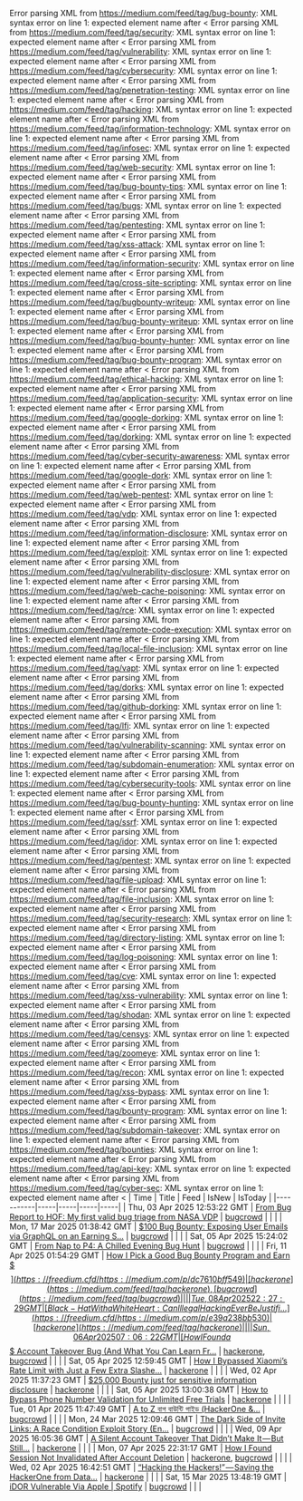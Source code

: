 Error parsing XML from https://medium.com/feed/tag/bug-bounty: XML syntax error on line 1: expected element name after <
Error parsing XML from https://medium.com/feed/tag/security: XML syntax error on line 1: expected element name after <
Error parsing XML from https://medium.com/feed/tag/vulnerability: XML syntax error on line 1: expected element name after <
Error parsing XML from https://medium.com/feed/tag/cybersecurity: XML syntax error on line 1: expected element name after <
Error parsing XML from https://medium.com/feed/tag/penetration-testing: XML syntax error on line 1: expected element name after <
Error parsing XML from https://medium.com/feed/tag/hacking: XML syntax error on line 1: expected element name after <
Error parsing XML from https://medium.com/feed/tag/information-technology: XML syntax error on line 1: expected element name after <
Error parsing XML from https://medium.com/feed/tag/infosec: XML syntax error on line 1: expected element name after <
Error parsing XML from https://medium.com/feed/tag/web-security: XML syntax error on line 1: expected element name after <
Error parsing XML from https://medium.com/feed/tag/bug-bounty-tips: XML syntax error on line 1: expected element name after <
Error parsing XML from https://medium.com/feed/tag/bugs: XML syntax error on line 1: expected element name after <
Error parsing XML from https://medium.com/feed/tag/pentesting: XML syntax error on line 1: expected element name after <
Error parsing XML from https://medium.com/feed/tag/xss-attack: XML syntax error on line 1: expected element name after <
Error parsing XML from https://medium.com/feed/tag/information-security: XML syntax error on line 1: expected element name after <
Error parsing XML from https://medium.com/feed/tag/cross-site-scripting: XML syntax error on line 1: expected element name after <
Error parsing XML from https://medium.com/feed/tag/bugbounty-writeup: XML syntax error on line 1: expected element name after <
Error parsing XML from https://medium.com/feed/tag/bug-bounty-writeup: XML syntax error on line 1: expected element name after <
Error parsing XML from https://medium.com/feed/tag/bug-bounty-hunter: XML syntax error on line 1: expected element name after <
Error parsing XML from https://medium.com/feed/tag/bug-bounty-program: XML syntax error on line 1: expected element name after <
Error parsing XML from https://medium.com/feed/tag/ethical-hacking: XML syntax error on line 1: expected element name after <
Error parsing XML from https://medium.com/feed/tag/application-security: XML syntax error on line 1: expected element name after <
Error parsing XML from https://medium.com/feed/tag/google-dorking: XML syntax error on line 1: expected element name after <
Error parsing XML from https://medium.com/feed/tag/dorking: XML syntax error on line 1: expected element name after <
Error parsing XML from https://medium.com/feed/tag/cyber-security-awareness: XML syntax error on line 1: expected element name after <
Error parsing XML from https://medium.com/feed/tag/google-dork: XML syntax error on line 1: expected element name after <
Error parsing XML from https://medium.com/feed/tag/web-pentest: XML syntax error on line 1: expected element name after <
Error parsing XML from https://medium.com/feed/tag/vdp: XML syntax error on line 1: expected element name after <
Error parsing XML from https://medium.com/feed/tag/information-disclosure: XML syntax error on line 1: expected element name after <
Error parsing XML from https://medium.com/feed/tag/exploit: XML syntax error on line 1: expected element name after <
Error parsing XML from https://medium.com/feed/tag/vulnerability-disclosure: XML syntax error on line 1: expected element name after <
Error parsing XML from https://medium.com/feed/tag/web-cache-poisoning: XML syntax error on line 1: expected element name after <
Error parsing XML from https://medium.com/feed/tag/rce: XML syntax error on line 1: expected element name after <
Error parsing XML from https://medium.com/feed/tag/remote-code-execution: XML syntax error on line 1: expected element name after <
Error parsing XML from https://medium.com/feed/tag/local-file-inclusion: XML syntax error on line 1: expected element name after <
Error parsing XML from https://medium.com/feed/tag/vapt: XML syntax error on line 1: expected element name after <
Error parsing XML from https://medium.com/feed/tag/dorks: XML syntax error on line 1: expected element name after <
Error parsing XML from https://medium.com/feed/tag/github-dorking: XML syntax error on line 1: expected element name after <
Error parsing XML from https://medium.com/feed/tag/lfi: XML syntax error on line 1: expected element name after <
Error parsing XML from https://medium.com/feed/tag/vulnerability-scanning: XML syntax error on line 1: expected element name after <
Error parsing XML from https://medium.com/feed/tag/subdomain-enumeration: XML syntax error on line 1: expected element name after <
Error parsing XML from https://medium.com/feed/tag/cybersecurity-tools: XML syntax error on line 1: expected element name after <
Error parsing XML from https://medium.com/feed/tag/bug-bounty-hunting: XML syntax error on line 1: expected element name after <
Error parsing XML from https://medium.com/feed/tag/ssrf: XML syntax error on line 1: expected element name after <
Error parsing XML from https://medium.com/feed/tag/idor: XML syntax error on line 1: expected element name after <
Error parsing XML from https://medium.com/feed/tag/pentest: XML syntax error on line 1: expected element name after <
Error parsing XML from https://medium.com/feed/tag/file-upload: XML syntax error on line 1: expected element name after <
Error parsing XML from https://medium.com/feed/tag/file-inclusion: XML syntax error on line 1: expected element name after <
Error parsing XML from https://medium.com/feed/tag/security-research: XML syntax error on line 1: expected element name after <
Error parsing XML from https://medium.com/feed/tag/directory-listing: XML syntax error on line 1: expected element name after <
Error parsing XML from https://medium.com/feed/tag/log-poisoning: XML syntax error on line 1: expected element name after <
Error parsing XML from https://medium.com/feed/tag/cve: XML syntax error on line 1: expected element name after <
Error parsing XML from https://medium.com/feed/tag/xss-vulnerability: XML syntax error on line 1: expected element name after <
Error parsing XML from https://medium.com/feed/tag/shodan: XML syntax error on line 1: expected element name after <
Error parsing XML from https://medium.com/feed/tag/censys: XML syntax error on line 1: expected element name after <
Error parsing XML from https://medium.com/feed/tag/zoomeye: XML syntax error on line 1: expected element name after <
Error parsing XML from https://medium.com/feed/tag/recon: XML syntax error on line 1: expected element name after <
Error parsing XML from https://medium.com/feed/tag/xss-bypass: XML syntax error on line 1: expected element name after <
Error parsing XML from https://medium.com/feed/tag/bounty-program: XML syntax error on line 1: expected element name after <
Error parsing XML from https://medium.com/feed/tag/subdomain-takeover: XML syntax error on line 1: expected element name after <
Error parsing XML from https://medium.com/feed/tag/bounties: XML syntax error on line 1: expected element name after <
Error parsing XML from https://medium.com/feed/tag/api-key: XML syntax error on line 1: expected element name after <
Error parsing XML from https://medium.com/feed/tag/cyber-sec: XML syntax error on line 1: expected element name after <
| Time | Title | Feed | IsNew | IsToday |
|-----------|-----|-----|-----|-----|
| Thu, 03 Apr 2025 12:53:22 GMT | [From Bug Report to HOF: My first valid bug triage from NASA VDP](https://freedium.cfd/https://medium.com/p/36a8a1c65072) | [bugcrowd](https://medium.com/feed/tag/bugcrowd) |  |  |
| Mon, 17 Mar 2025 01:38:42 GMT | [$100 Bug Bounty: Exposing User Emails via GraphQL on an Earning S...](https://freedium.cfd/https://medium.com/p/ccc22e776fda) | [bugcrowd](https://medium.com/feed/tag/bugcrowd) |  |  |
| Sat, 05 Apr 2025 15:24:02 GMT | [From Nap to P4: A Chilled Evening Bug Hunt](https://freedium.cfd/https://medium.com/p/e3478f20022f) | [bugcrowd](https://medium.com/feed/tag/bugcrowd) |  |  |
| Fri, 11 Apr 2025 01:54:29 GMT | [How I Pick a Good Bug Bounty Program and Earn $$$](https://freedium.cfd/https://medium.com/p/dc7610bff549) | [hackerone](https://medium.com/feed/tag/hackerone), [bugcrowd](https://medium.com/feed/tag/bugcrowd) |  |  |
| Tue, 08 Apr 2025 22:27:29 GMT | [Black-Hat With a White Heart: Can Illegal Hacking Ever Be Justifi...](https://freedium.cfd/https://medium.com/p/e39a238bb530) | [hackerone](https://medium.com/feed/tag/hackerone) |  |  |
| Sun, 06 Apr 2025 07:06:22 GMT | [How I Found a $$$ Account Takeover Bug (And What You Can Learn Fr...](https://freedium.cfd/https://medium.com/p/af0d697f913d) | [hackerone](https://medium.com/feed/tag/hackerone), [bugcrowd](https://medium.com/feed/tag/bugcrowd) |  |  |
| Sat, 05 Apr 2025 12:59:45 GMT | [How I Bypassed Xiaomi’s Rate Limit with Just a Few Extra Slashe...](https://freedium.cfd/https://medium.com/p/425b00ded794) | [hackerone](https://medium.com/feed/tag/hackerone) |  |  |
| Wed, 02 Apr 2025 11:37:23 GMT | [$25,000 Bounty just for sensitive information disclosure](https://freedium.cfd/https://medium.com/p/c4f6c5a81795) | [hackerone](https://medium.com/feed/tag/hackerone) |  |  |
| Sat, 05 Apr 2025 13:00:38 GMT | [How to Bypass Phone Number Validation for Unlimited Free Trials](https://freedium.cfd/https://medium.com/p/98d8bf2f0955) | [hackerone](https://medium.com/feed/tag/hackerone) |  |  |
| Tue, 01 Apr 2025 11:47:49 GMT | [ A to Z বাগ বাউন্টি গাইড (HackerOne &...](https://freedium.cfd/https://medium.com/p/e31e9eb8c8a4) | [bugcrowd](https://medium.com/feed/tag/bugcrowd) |  |  |
| Mon, 24 Mar 2025 12:09:46 GMT | [The Dark Side of Invite Links: A Race Condition Exploit Story (En...](https://freedium.cfd/https://medium.com/p/257d5bd8e9c5) | [bugcrowd](https://medium.com/feed/tag/bugcrowd) |  |  |
| Wed, 09 Apr 2025 16:05:36 GMT | [A Silent Account Takeover That Didn’t Make It — But Still...](https://freedium.cfd/https://medium.com/p/5b189b5f1d2e) | [hackerone](https://medium.com/feed/tag/hackerone) |  |  |
| Mon, 07 Apr 2025 22:31:17 GMT | [How I Found Session Not Invalidated After Account Deletion](https://freedium.cfd/https://medium.com/p/3fb154fb5172) | [hackerone](https://medium.com/feed/tag/hackerone), [bugcrowd](https://medium.com/feed/tag/bugcrowd) |  |  |
| Wed, 02 Apr 2025 16:42:51 GMT | [“Hacking the Hackers!” — Saving the HackerOne from Data...](https://freedium.cfd/https://medium.com/p/75e313fa4898) | [hackerone](https://medium.com/feed/tag/hackerone) |  |  |
| Sat, 15 Mar 2025 13:48:19 GMT | [iDOR Vulnerable Via Apple \| Spotify](https://freedium.cfd/https://medium.com/p/05552f319ad2) | [bugcrowd](https://medium.com/feed/tag/bugcrowd) |  |  |
